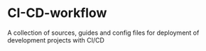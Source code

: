 # CI-CD-workflow
A collection of sources, guides and config files for deployment of development projects with CI/CD 
